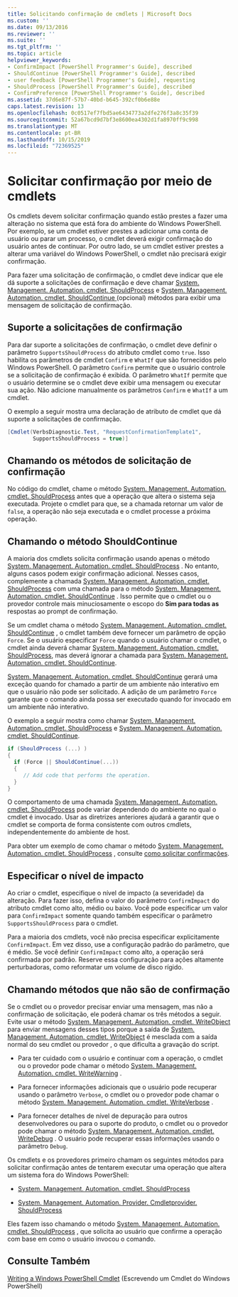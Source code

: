 ```yaml
---
title: Solicitando confirmação de cmdlets | Microsoft Docs
ms.custom: ''
ms.date: 09/13/2016
ms.reviewer: ''
ms.suite: ''
ms.tgt_pltfrm: ''
ms.topic: article
helpviewer_keywords:
- ConfirmImpact [PowerShell Programmer's Guide], described
- ShouldContinue [PowerShell Programmer's Guide], described
- user feedback [PowerShell Programmer's Guide], requesting
- ShouldProcess [PowerShell Programmer's Guide], described
- ConfirmPreference [PowerShell Programmer's Guide], described
ms.assetid: 37d6e87f-57b7-40bd-b645-392cf0b6e88e
caps.latest.revision: 13
ms.openlocfilehash: 0c0517ef7fbd5ae6434773a2dfe276f3a8c35f39
ms.sourcegitcommit: 52a67bcd9d7bf3e8600ea4302d1fa8970ff9c998
ms.translationtype: MT
ms.contentlocale: pt-BR
ms.lasthandoff: 10/15/2019
ms.locfileid: "72369525"
---
```

# <a name="requesting-confirmation-from-cmdlets"></a>Solicitar confirmação por meio de cmdlets

Os cmdlets devem solicitar confirmação quando estão prestes a fazer uma alteração no sistema que está fora do ambiente do Windows PowerShell. Por exemplo, se um cmdlet estiver prestes a adicionar uma conta de usuário ou parar um processo, o cmdlet deverá exigir confirmação do usuário antes de continuar. Por outro lado, se um cmdlet estiver prestes a alterar uma variável do Windows PowerShell, o cmdlet não precisará exigir confirmação.

Para fazer uma solicitação de confirmação, o cmdlet deve indicar que ele dá suporte a solicitações de confirmação e deve chamar [System. Management. Automation. cmdlet. ShouldProcess](/dotnet/api/System.Management.Automation.Cmdlet.ShouldProcess) e [System. Management. Automation. cmdlet. ShouldContinue ](/dotnet/api/System.Management.Automation.Cmdlet.ShouldContinue)(opcional) métodos para exibir uma mensagem de solicitação de confirmação.

## <a name="supporting-confirmation-requests"></a>Suporte a solicitações de confirmação

Para dar suporte a solicitações de confirmação, o cmdlet deve definir o parâmetro `SupportsShouldProcess` do atributo cmdlet como `true`. Isso habilita os parâmetros de cmdlet `Confirm` e `WhatIf` que são fornecidos pelo Windows PowerShell. O parâmetro `Confirm` permite que o usuário controle se a solicitação de confirmação é exibida. O parâmetro `WhatIf` permite que o usuário determine se o cmdlet deve exibir uma mensagem ou executar sua ação. Não adicione manualmente os parâmetros `Confirm` e `WhatIf` a um cmdlet.

O exemplo a seguir mostra uma declaração de atributo de cmdlet que dá suporte a solicitações de confirmação.

```csharp
[Cmdlet(VerbsDiagnostic.Test, "RequestConfirmationTemplate1",
        SupportsShouldProcess = true)]
```

## <a name="calling-the-confirmation-request-methods"></a>Chamando os métodos de solicitação de confirmação

No código do cmdlet, chame o método [System. Management. Automation. cmdlet. ShouldProcess](/dotnet/api/System.Management.Automation.Cmdlet.ShouldProcess) antes que a operação que altera o sistema seja executada. Projete o cmdlet para que, se a chamada retornar um valor de `false`, a operação não seja executada e o cmdlet processe a próxima operação.

## <a name="calling-the-shouldcontinue-method"></a>Chamando o método ShouldContinue

A maioria dos cmdlets solicita confirmação usando apenas o método [System. Management. Automation. cmdlet. ShouldProcess](/dotnet/api/System.Management.Automation.Cmdlet.ShouldProcess) . No entanto, alguns casos podem exigir confirmação adicional. Nesses casos, complemente a chamada [System. Management. Automation. cmdlet. ShouldProcess](/dotnet/api/System.Management.Automation.Cmdlet.ShouldProcess) com uma chamada para o método [System. Management. Automation. cmdlet. ShouldContinue](/dotnet/api/System.Management.Automation.Cmdlet.ShouldContinue) . Isso permite que o cmdlet ou o provedor controle mais minuciosamente o escopo do **Sim para todas as** respostas ao prompt de confirmação.

Se um cmdlet chama o método [System. Management. Automation. cmdlet. ShouldContinue](/dotnet/api/System.Management.Automation.Cmdlet.ShouldContinue) , o cmdlet também deve fornecer um parâmetro de opção `Force`. Se o usuário especificar `Force` quando o usuário chamar o cmdlet, o cmdlet ainda deverá chamar [System. Management. Automation. cmdlet. ShouldProcess](/dotnet/api/System.Management.Automation.Cmdlet.ShouldProcess), mas deverá ignorar a chamada para [System. Management. Automation. cmdlet. ShouldContinue](/dotnet/api/System.Management.Automation.Cmdlet.ShouldContinue).

[System. Management. Automation. cmdlet. ShouldContinue](/dotnet/api/System.Management.Automation.Cmdlet.ShouldContinue) gerará uma exceção quando for chamado a partir de um ambiente não interativo em que o usuário não pode ser solicitado. A adição de um parâmetro `Force` garante que o comando ainda possa ser executado quando for invocado em um ambiente não interativo.

O exemplo a seguir mostra como chamar [System. Management. Automation. cmdlet. ShouldProcess](/dotnet/api/System.Management.Automation.Cmdlet.ShouldProcess) e [System. Management. Automation. cmdlet. ShouldContinue](/dotnet/api/System.Management.Automation.Cmdlet.ShouldContinue).

```csharp
if (ShouldProcess (...) )
{
  if (Force || ShouldContinue(...))
  {
     // Add code that performs the operation.
  }
}
```

O comportamento de uma chamada [System. Management. Automation. cmdlet. ShouldProcess](/dotnet/api/System.Management.Automation.Cmdlet.ShouldProcess) pode variar dependendo do ambiente no qual o cmdlet é invocado. Usar as diretrizes anteriores ajudará a garantir que o cmdlet se comporta de forma consistente com outros cmdlets, independentemente do ambiente de host.

Para obter um exemplo de como chamar o método [System. Management. Automation. cmdlet. ShouldProcess](/dotnet/api/System.Management.Automation.Cmdlet.ShouldProcess) , consulte [como solicitar confirmações](./how-to-request-confirmations.md).

## <a name="specify-the-impact-level"></a>Especificar o nível de impacto

Ao criar o cmdlet, especifique o nível de impacto (a severidade) da alteração. Para fazer isso, defina o valor do parâmetro `ConfirmImpact` do atributo cmdlet como alto, médio ou baixo. Você pode especificar um valor para `ConfirmImpact` somente quando também especificar o parâmetro `SupportsShouldProcess` para o cmdlet.

Para a maioria dos cmdlets, você não precisa especificar explicitamente `ConfirmImpact`.  Em vez disso, use a configuração padrão do parâmetro, que é médio. Se você definir `ConfirmImpact` como alto, a operação será confirmada por padrão. Reserve essa configuração para ações altamente perturbadoras, como reformatar um volume de disco rígido.

## <a name="calling-non-confirmation-methods"></a>Chamando métodos que não são de confirmação

Se o cmdlet ou o provedor precisar enviar uma mensagem, mas não a confirmação de solicitação, ele poderá chamar os três métodos a seguir. Evite usar o método [System. Management. Automation. cmdlet. WriteObject](/dotnet/api/System.Management.Automation.Cmdlet.WriteObject) para enviar mensagens desses tipos porque a saída de [System. Management. Automation. cmdlet. WriteObject](/dotnet/api/System.Management.Automation.Cmdlet.WriteObject) é mesclada com a saída normal do seu cmdlet ou provedor , o que dificulta a gravação do script.

- Para ter cuidado com o usuário e continuar com a operação, o cmdlet ou o provedor pode chamar o método [System. Management. Automation. cmdlet. WriteWarning](/dotnet/api/System.Management.Automation.Cmdlet.WriteWarning) .

- Para fornecer informações adicionais que o usuário pode recuperar usando o parâmetro `Verbose`, o cmdlet ou o provedor pode chamar o método [System. Management. Automation. cmdlet. WriteVerbose](/dotnet/api/System.Management.Automation.Cmdlet.WriteVerbose) .

- Para fornecer detalhes de nível de depuração para outros desenvolvedores ou para o suporte do produto, o cmdlet ou o provedor pode chamar o método [System. Management. Automation. cmdlet. WriteDebug](/dotnet/api/System.Management.Automation.Cmdlet.WriteDebug) . O usuário pode recuperar essas informações usando o parâmetro `Debug`.

Os cmdlets e os provedores primeiro chamam os seguintes métodos para solicitar confirmação antes de tentarem executar uma operação que altera um sistema fora do Windows PowerShell:

- [System. Management. Automation. cmdlet. ShouldProcess](/dotnet/api/System.Management.Automation.Cmdlet.ShouldProcess)

- [System. Management. Automation. Provider. Cmdletprovider. ShouldProcess](/dotnet/api/System.Management.Automation.Provider.CmdletProvider.ShouldProcess)

Eles fazem isso chamando o método [System. Management. Automation. cmdlet. ShouldProcess](/dotnet/api/System.Management.Automation.Cmdlet.ShouldProcess) , que solicita ao usuário que confirme a operação com base em como o usuário invocou o comando.

## <a name="see-also"></a>Consulte Também

[Writing a Windows PowerShell Cmdlet](./writing-a-windows-powershell-cmdlet.md) (Escrevendo um Cmdlet do Windows PowerShell)
